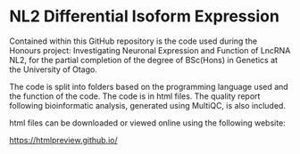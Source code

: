 # NL2 Differential Isoform Expression 

Contained within this GitHub repository is the code used during the Honours project: Investigating Neuronal Expression and Function of LncRNA NL2, for the partial completion of the degree of BSc(Hons) in Genetics at the University of Otago. 

The code is split into folders based on the programming language used and the function of the code. The code is in html files. The quality report following bioinformatic analysis, generated using MultiQC, is also included.

html files can be downloaded or viewed online using the following website:

https://htmlpreview.github.io/


